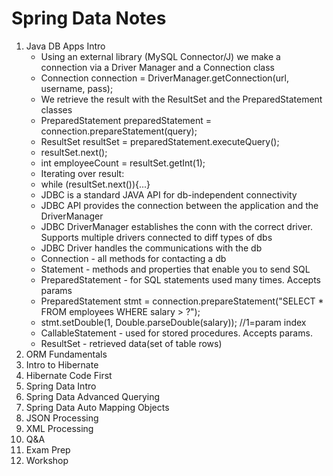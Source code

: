 <h1> Spring Data Notes</h1>
<ol>
  <li>Java DB Apps Intro
    <ul>
      <li>Using an external library (MySQL Connector/J) we make a connection via a Driver Manager and a Connection class</li>
      <li> Connection connection = DriverManager.getConnection(url, username, pass);</li>
      <li>We retrieve the result with the ResultSet and the PreparedStatement classes</li>
      <li> PreparedStatement preparedStatement = connection.prepareStatement(query);</li>
      <li> ResultSet resultSet = preparedStatement.executeQuery();</li>
      <li> resultSet.next();</li>
      <li> int employeeCount = resultSet.getInt(1);</li>
      <li>Iterating over result:</li>
      <li> while (resultSet.next()){...}</li>
      <li>JDBC is a standard JAVA API for db-independent connectivity</li>
      <li>JDBC API provides the connection between the application and the DriverManager</li>
      <li>JDBC DriverManager establishes the conn with the correct driver. Supports multiple drivers connected to diff types of dbs</li>
      <li>JDBC Driver handles the communications with the db</li>
      <li>Connection - all methods for contacting a db</li>
      <li>Statement - methods and properties that enable you to send SQL</li>
      <li>PreparedStatement - for SQL statements used many times. Accepts params </li>
      <li> PreparedStatement stmt = connection.prepareStatement("SELECT * FROM employees WHERE salary > ?");</li>
      <li> stmt.setDouble(1, Double.parseDouble(salary)); //1=param index </li>
      <li>CallableStatement - used for stored procedures. Accepts params.</li>
      <li>ResultSet - retrieved data(set of table rows)</li>
    </ul>
  </li>
  <li> ORM Fundamentals</li>
  <li> Intro to Hibernate</li>
  <li> Hibernate Code First</li>
  <li> Spring Data Intro</li>
  <li> Spring Data Advanced Querying</li>
  <li> Spring Data Auto Mapping Objects</li>
  <li> JSON Processing</li>
  <li> XML Processing</li>
  <li> Q&A</li>
  <li> Exam Prep</li>
  <li> Workshop</li>
</ol>
